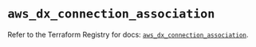 # `aws_dx_connection_association`

Refer to the Terraform Registry for docs: [`aws_dx_connection_association`](https://registry.terraform.io/providers/hashicorp/aws/6.2.0/docs/resources/dx_connection_association).
